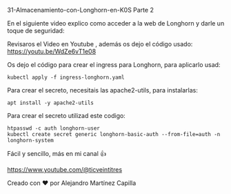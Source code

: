 31-Almacenamiento-con-Longhorn-en-K0S Parte 2

En el siguiente video explico como acceder a la web de Longhorn y darle un toque de seguridad:

Revisaros el Video en Youtube , además os dejo el código usado: https://youtu.be/WdZe6vT1e08

Os dejo el código para crear el ingress para Longhorn, para aplicarlo usad: 

```
kubectl apply -f ingress-longhorn.yaml
```

Para crear el secreto, necesitais las apache2-utils, para instalarlas:

```
apt install -y apache2-utils
```

Para crear el secreto utilizad este codigo:

```
htpasswd -c auth longhorn-user
kubectl create secret generic longhorn-basic-auth --from-file=auth -n longhorn-system
```

Fácil y sencillo, más en mi canal 👍

https://www.youtube.com/@ticveintitres

Creado con ❤️ por Alejandro Martínez Capilla
